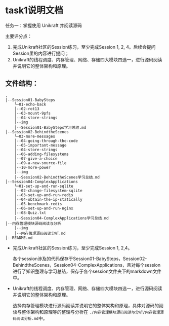 # task1说明文档

任务一：掌握使用 Unikraft 并阅读源码

主要评分点：

1. 完成Unikraft社区的Session练习，至少完成Session 1, 2,
   4。后续会提问Session里的内容进行提问；
2.  Unikraft的线程调度、内存管理、网络、存储四大模块四选一，进行源码阅读并说明它的整体架构和原理。

## 文件结构：

```
.
│--Session01-BabySteps
	└─01-echo-back
	│--02-rot13
	│--03-mount-9pfs
	│--04-store-strings
	│--img
	│--Session01-BabySteps学习总结.md
│--Session02-BehindtheScenes
	└─03-more-messages
	│--04-going-through-the-code
	│--05-important-message
	│--04-store-strings
	│--06-adding-filesystems
	│--07-give-a-choice
	│--09-a-new-source-file
	│--10-more-power
	│--img
	│--Session02-BehindtheScenes学习总结.md
│--Session04-ComplexApplications
	└─01-set-up-and-run-sqlite
	│--02-change-filesystem-sqlite
	│--03-set-up-and-run-redis
	│--04-obtain-the-ip-statically
	│--05-benchmark-redis
	│--06-set-up-and-run-nginx
	│--08-Quiz.txt
	│--Session04-ComplexApplications学习总结.md
│--内存管理模块源码阅读与分析
	│--img
	│--内存管理源码阅读分析.md
│--README.md
```

- 完成Unikraft社区的Session练习，至少完成Session 1, 2,4。

  各个session涉及的代码保存于Session01-BabySteps，Session02-BehindtheScenes，Session04-ComplexApplications，且对每个session进行了知识整理与学习总结，保存于各个session文件夹下的markdown文件中。

- Unikraft的线程调度、内存管理、网络、存储四大模块四选一，进行源码阅读并说明它的整体架构和原理。

  选择内存管理模块进行源码阅读并说明它的整体架构和原理，具体对源码的阅读与整体架构和原理等的整理与分析在 `./内存管理模块源码阅读与分析/内存管理源码阅读分析.md`中。